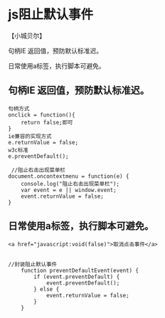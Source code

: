 # js阻止默认事件
【小城贝尔】

句柄IE 返回值，预防默认标准迟。

日常使用a标签，执行脚本可避免。

## 句柄IE 返回值，预防默认标准迟。
    句柄方式 
    onclick = function(){
        return false;即可
    }
    ie兼容的实现方式
    e.returnValue = false;
    w3c标准
    e.preventDefault();

     //阻止右击出现菜单栏
    document.oncontextmenu = function(e) {
        console.log("阻止右击出现菜单栏");
        var event = e || window.event;
        event.returnValue = false;
    }
## 日常使用a标签，执行脚本可避免。
    <a href="javascript:void(false)">取消点击事件</a>


    //封装阻止默认事件
        function preventDefaultEvent(event) {
            if (event.preventDefault) {
                event.preventDefault();
            } else {
                event.returnValue = false;
            }
        }